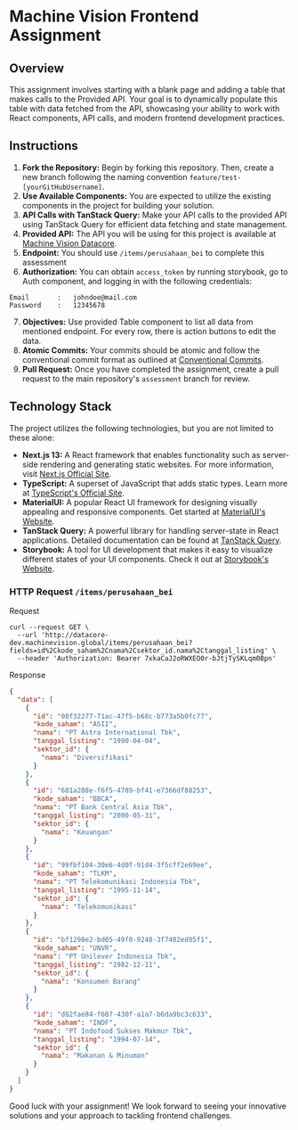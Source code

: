 # Machine Vision Frontend Assignment

## Overview
This assignment involves starting with a blank page and adding a table that makes calls to the Provided API. Your goal is to dynamically populate this table with data fetched from the API, showcasing your ability to work with React components, API calls, and modern frontend development practices.

## Instructions

1. **Fork the Repository:** Begin by forking this repository. Then, create a new branch following the naming convention `feature/test-[yourGitHubUsername]`.
2. **Use Available Components:** You are expected to utilize the existing components in the project for building your solution.
3. **API Calls with TanStack Query:** Make your API calls to the provided API using TanStack Query for efficient data fetching and state management.
4. **Provided API:** The API you will be using for this project is available at [Machine Vision Datacore](http://datacore-dev.machinevision.global/).
5. **Endpoint:** You should use `/items/perusahaan_bei` to complete this assessment
6. **Authorization:** You can obtain `access_token` by running storybook, go to Auth component, and logging in with the following credentials:
```text
Email       :   johndoe@mail.com
Password    :   12345678
```
7. **Objectives:** Use provided Table component to list all data from mentioned endpoint. For every row, there is action buttons to edit the data.
8. **Atomic Commits:** Your commits should be atomic and follow the conventional commit format as outlined at [Conventional Commits](https://www.conventionalcommits.org/en/v1.0.0/).
9. **Pull Request:** Once you have completed the assignment, create a pull request to the main repository's `assessment` branch for review.

## Technology Stack

The project utilizes the following technologies, but you are not limited to these alone:

- **Next.js 13:** A React framework that enables functionality such as server-side rendering and generating static websites. For more information, visit [Next.js Official Site](https://nextjs.org).
- **TypeScript:** A superset of JavaScript that adds static types. Learn more at [TypeScript's Official Site](https://www.typescriptlang.org).
- **MaterialUI:** A popular React UI framework for designing visually appealing and responsive components. Get started at [MaterialUI's Website](https://mui.com/material-ui/getting-started).
- **TanStack Query:** A powerful library for handling server-state in React applications. Detailed documentation can be found at [TanStack Query](https://tanstack.com/query/latest).
- **Storybook:** A tool for UI development that makes it easy to visualize different states of your UI components. Check it out at [Storybook's Website](https://storybook.js.org).

### HTTP Request `/items/perusahaan_bei`
Request
```shell
curl --request GET \
  --url 'http://datacore-dev.machinevision.global/items/perusahaan_bei?fields=id%2Ckode_saham%2Cnama%2Csektor_id.nama%2Ctanggal_listing' \
  --header 'Authorization: Bearer 7xkaCaJ2oRWXEO0r-bJtjTySKLqm0Bpn'
```

Response
```json
{
  "data": [
    {
      "id": "08f32277-71ac-47f5-b68c-b773a5b0fc77",
      "kode_saham": "ASII",
      "nama": "PT Astra International Tbk",
      "tanggal_listing": "1990-04-04",
      "sektor_id": {
        "nama": "Diversifikasi"
      }
    },
    {
      "id": "681a288e-f6f5-4789-bf41-e7366df88253",
      "kode_saham": "BBCA",
      "nama": "PT Bank Central Asia Tbk",
      "tanggal_listing": "2000-05-31",
      "sektor_id": {
        "nama": "Keuangan"
      }
    },
    {
      "id": "99fbf104-30e6-4d0f-91d4-3f5cff2e69ee",
      "kode_saham": "TLKM",
      "nama": "PT Telekomunikasi Indonesia Tbk",
      "tanggal_listing": "1995-11-14",
      "sektor_id": {
        "nama": "Telekomunikasi"
      }
    },
    {
      "id": "bf1298e2-bd05-49f0-9248-3f7402ed85f1",
      "kode_saham": "UNVR",
      "nama": "PT Unilever Indonesia Tbk",
      "tanggal_listing": "1982-12-11",
      "sektor_id": {
        "nama": "Konsumen Barang"
      }
    },
    {
      "id": "d82fae84-f607-430f-a1a7-b6da9bc3c633",
      "kode_saham": "INDF",
      "nama": "PT Indofood Sukses Makmur Tbk",
      "tanggal_listing": "1994-07-14",
      "sektor_id": {
        "nama": "Makanan & Minuman"
      }
    }
  ]
}
```

Good luck with your assignment! We look forward to seeing your innovative solutions and your approach to tackling frontend challenges.
